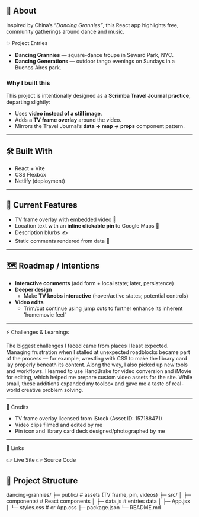 ## 📖 About

Inspired by China’s *“Dancing Grannies”*, this React app highlights free, community gatherings around dance and music.  

✨ Project Entries 
- **Dancing Grannies** — square-dance troupe in Seward Park, NYC.  
- **Dancing Generations** — outdoor tango evenings on Sundays in a Buenos Aires park.  

### Why I built this  
This project is intentionally designed as a **Scrimba Travel Journal practice**, departing slightly:  
- Uses **video instead of a still image**.  
- Adds a **TV frame overlay** around the video.  
- Mirrors the Travel Journal’s **data → map → props** component pattern.  

---

## 🛠️ Built With
- React + Vite  
- CSS Flexbox  
- Netlify (deployment)  

---

## 🚀 Current Features
- TV frame overlay with embedded video 🎥  
- Location text with an **inline clickable pin** to Google Maps 📍  
- Description blurbs ✍️  
- Static comments rendered from data 💬  

---

## 🗺️ Roadmap / Intentions
- **Interactive comments** (add form + local state; later, persistence)  
- **Deeper design**  
  - Make **TV knobs interactive** (hover/active states; potential controls)  
- **Video edits**  
  - Trim/cut continue using jump cuts to further enhance its inherent 'homemovie feel'

---

⚡ Challenges & Learnings

The biggest challenges I faced came from places I least expected. Managing frustration when I stalled at unexpected roadblocks became part of the process — for example, wrestling with CSS to make the library card lay properly beneath its content. Along the way, I also picked up new tools and workflows. I learned to use HandBrake for video conversion and iMovie for editing, which helped me prepare custom video assets for the site. While small, these additions expanded my toolbox and gave me a taste of real-world creative problem solving.

---

📜 Credits

- TV frame overlay licensed from iStock
 (Asset ID: 157188471)
- Video clips filmed and edited by me
- Pin icon and library card deck designed/photographed by me

---

 🔗 Links
 
👉 Live Site
👉 Source Code


## 📂 Project Structure
dancing-grannies/
├─ public/ # assets (TV frame, pin, videos)
├─ src/
│ ├─ components/ # React components
│ ├─ data.js # entries data
│ ├─ App.jsx
│ └─ styles.css # or App.css
├─ package.json
└─ README.md
